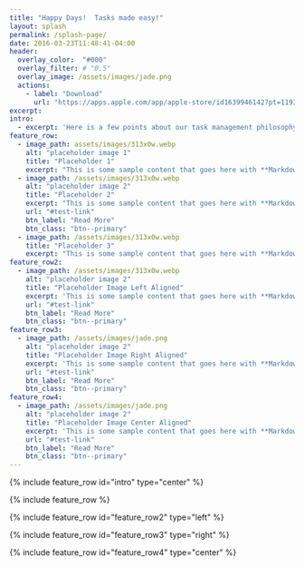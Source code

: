 ```yaml
---
title: "Happy Days!  Tasks made easy!"
layout: splash
permalink: /splash-page/
date: 2016-03-23T11:48:41-04:00
header:
  overlay_color:  "#000"
  overlay_filter: # "0.5"
  overlay_image: /assets/images/jade.png
  actions:
    - label: "Download"
      url: "https://apps.apple.com/app/apple-store/id1639946142?pt=119369382&ct=atpsoft.com&mt=8"
excerpt: 
intro: 
  - excerpt: 'Here is a few points about our task management philosophy, so you can decide if it sounds like a good fit for you. We categorize tasks first based on urgency and importance: low, medium, high. The purpose of JadeTasks is to help us accomplish not only the urgent tasks but also the myriad of tasks that are important to us but that do not have specific deadlines or urgency. We are able to accomplish this somewhat with the current version, but it is a work in progress, and expect the interface to change quite a bit over the next few months at least. We know there are plentiful to-do list apps available already with satisfied customers. But if you are not one of them, please install JadeTasks. Give it a try: offer suggestions, request features, complain about bugs. Help us make it as useful for you as it is for us. We will be listening.'
feature_row:
  - image_path: assets/images/313x0w.webp
    alt: "placeholder image 1"
    title: "Placeholder 1"
    excerpt: "This is some sample content that goes here with **Markdown** formatting."
  - image_path: /assets/images/313x0w.webp
    alt: "placeholder image 2"
    title: "Placeholder 2"
    excerpt: "This is some sample content that goes here with **Markdown** formatting."
    url: "#test-link"
    btn_label: "Read More"
    btn_class: "btn--primary"
  - image_path: /assets/images/313x0w.webp
    title: "Placeholder 3"
    excerpt: "This is some sample content that goes here with **Markdown** formatting."
feature_row2:
  - image_path: /assets/images/313x0w.webp
    alt: "placeholder image 2"
    title: "Placeholder Image Left Aligned"
    excerpt: 'This is some sample content that goes here with **Markdown** formatting. Left aligned with `type="left"`'
    url: "#test-link"
    btn_label: "Read More"
    btn_class: "btn--primary"
feature_row3:
  - image_path: /assets/images/jade.png
    alt: "placeholder image 2"
    title: "Placeholder Image Right Aligned"
    excerpt: 'This is some sample content that goes here with **Markdown** formatting. Right aligned with `type="right"`'
    url: "#test-link"
    btn_label: "Read More"
    btn_class: "btn--primary"
feature_row4:
  - image_path: /assets/images/jade.png
    alt: "placeholder image 2"
    title: "Placeholder Image Center Aligned"
    excerpt: 'This is some sample content that goes here with **Markdown** formatting. Centered with `type="center"`'
    url: "#test-link"
    btn_label: "Read More"
    btn_class: "btn--primary"
---
```


{% include feature_row id="intro" type="center" %}

{% include feature_row %}

{% include feature_row id="feature_row2" type="left" %}

{% include feature_row id="feature_row3" type="right" %}

{% include feature_row id="feature_row4" type="center" %}